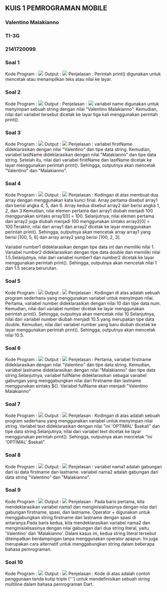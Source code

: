 ## KUIS 1 PEMROGRAMAN MOBILE

### Valentino Malakianno
### TI-3G
### 2141720099

### Soal 1
Kode Program :
![](ss_kuis/s1.png)
Output : 
![](ss_kuis/j1.png)
Penjelasan : 
Perintah print() digunakan untuk mencetak atau menampilkan teks atau nilai ke layar.

### Soal 2
Kode Program :
![](ss_kuis/s2.png)
Output : 
Penjelasan : 
![](ss_kuis/j2.png)
variabel name digunakan untuk menyimpan sebuah string dengan nilai "Valentino Malakianno". Kemudian, nilai dari variabel tersebut dicetak ke layar tiga kali menggunakan perintah print().

### Soal 3
Kode Program :
![](ss_kuis/s3.png)
Output : 
![](ss_kuis/j3.png)
Penjelasan : 
variabel firstName dideklarasikan dengan nilai "Valentino" dan tipe data string. Kemudian, variabel lastName dideklarasikan dengan nilai "Malakianno" dan tipe data string. Setelah itu, nilai dari variabel firstName dan lastName dicetak ke layar menggunakan perintah print(). Sehingga, outputnya akan mencetak "Valentino" dan "Malakianno".

### Soal 4
Kode Program :
![](ss_kuis/s4.png)
Output : 
![](ss_kuis/j4.png)
Penjelasan : 
Kodingan di atas membuat dua array dengan menggunakan kata kunci final. Array pertama disebut array1 dan berisi angka 4, 5, dan 6. Array kedua disebut array2 dan berisi angka 1, 2, dan 3.Kemudian, nilai elemen pertama dari array1 diubah menjadi 100 menggunakan sintaks array1[0] = 100. Selanjutnya, nilai elemen pertama dari array2 juga diubah menjadi 100 menggunakan sintaks array2[0] = 100.Terakhir, nilai dari array1 dan array2 dicetak ke layar menggunakan perintah print(). Sehingga, outputnya akan mencetak array array1 yang berisi [100, 5, 6] dan array array2 yang berisi [100, 2, 3].

Variabel number1 dideklarasikan dengan tipe data int dan memiliki nilai 1. Variabel number2 dideklarasikan dengan tipe data double dan memiliki nilai 1.5.Selanjutnya, nilai dari variabel number1 dan number2 dicetak ke layar menggunakan perintah print(). Sehingga, outputnya akan mencetak nilai 1 dan 1.5 secara berurutan.

### Soal 5
Kode Program :
![](ss_kuis/s5.png)
Output : 
![](ss_kuis/j5.png)
Penjelasan : 
Kodingan di atas adalah sebuah program sederhana yang menggunakan variabel untuk menyimpan nilai. Pertama, variabel number dideklarasikan dengan nilai 10 dan tipe data num. Kemudian, nilai dari variabel number dicetak ke layar menggunakan perintah print(). Sehingga, outputnya akan mencetak nilai 10.Selanjutnya, nilai dari variabel number diubah menjadi 10.5 yang merupakan tipe data double. Kemudian, nilai dari variabel number yang baru diubah dicetak ke layar menggunakan perintah print(). Sehingga, outputnya akan mencetak nilai 10.5.

### Soal 6
Kode Program :
![](ss_kuis/s6.png)
Output : 
![](ss_kuis/j6.png)
Penjelasan : 
Pertama, variabel firstname dideklarasikan dengan nilai "Valentino" dan tipe data string. Kemudian, variabel lastname dideklarasikan dengan nilai "Malakianno" dan tipe data string.Selanjutnya, variabel fullName dideklarasikan sebagai variabel gabungan yang menggabungkan nilai dari firstname dan lastname menggunakan sintaks ${}. Variabel fullName akan menjadi "Valentino Malakianno" 

### Soal 7
Kode Program :
![](ss_kuis/s7.png)
Output : 
![](ss_kuis/j7.png)
Penjelasan : 
Kodingan di atas adalah sebuah program sederhana yang menggunakan variabel untuk menyimpan nilai string. Variabel text dideklarasikan dengan nilai "ini 'OPTIMAL' $sekali" dan tipe data string.Selanjutnya, nilai dari variabel text dicetak ke layar menggunakan perintah print(). Sehingga, outputnya akan mencetak "ini 'OPTIMAL' $sekali".

### Soal 8
Kode Program :
![](ss_kuis/s8.png)
Output : 
![](ss_kuis/j8.png)
Penjelasan : 
variabel nama1 adalah gabungan dari isi data firstname dan lastname. variabel nama2 adalah gabungan dari data string "Valentino" dan "Malakianno".

### Soal 9
Kode Program :
![](ss_kuis/s9.png)
Output : 
![](ss_kuis/j9.png)
Penjelasan : 
Pada baris pertama, kita mendeklarasikan variabel nama1 dan menginisialisasinya dengan nilai dari gabungan firstname, spasi, dan lastname. Operator + digunakan untuk menggabungkan string firstname dan lastname dengan spasi di antaranya.Pada baris kedua, kita mendeklarasikan variabel nama2 dan menginisialisasinya dengan nilai gabungan dari dua string literal, yaitu 'Valentino' dan 'Malakianno'. Dalam kasus ini, kedua string literal tersebut ditempatkan berdampingan tanpa menggunakan operator apapun. Ini juga merupakan cara alternatif untuk menggabungkan string dalam beberapa bahasa pemrograman.

### Soal 10
Kode Program :
![](ss_kuis/s10.png)
Output : 
![](ss_kuis/j10.png)
Penjelasan : 
Kode di atas adalah contoh penggunaan tanda kutip triple (''') untuk mendefinisikan sebuah string multiline dalam bahasa pemrograman Dart.